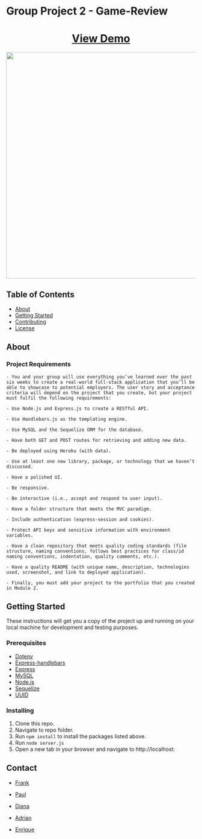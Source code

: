 # Group Project 2 - Game-Review

<h1 align ="center">
    <a href="https://" target="_blank">
     View Demo
    </a>
</h1>
<div align ="center">
    <img src=".jpg" width="600px">
</div>

## Table of Contents

- [About](#about)
- [Getting Started](#getting_started)
- [Contributing](./CONTRIBUTING.md)
- [License](./LICENSE)

## About <a name = "about"></a>

### Project Requirements

```
- You and your group will use everything you’ve learned over the past six weeks to create a real-world full-stack application that you’ll be able to showcase to potential employers. The user story and acceptance criteria will depend on the project that you create, but your project must fulfil the following requirements:

- Use Node.js and Express.js to create a RESTful API.

- Use Handlebars.js as the templating engine.

- Use MySQL and the Sequelize ORM for the database.

- Have both GET and POST routes for retrieving and adding new data.

- Be deployed using Heroku (with data).

- Use at least one new library, package, or technology that we haven’t discussed.

- Have a polished UI.

- Be responsive.

- Be interactive (i.e., accept and respond to user input).

- Have a folder structure that meets the MVC paradigm.

- Include authentication (express-session and cookies).

- Protect API keys and sensitive information with environment variables.

- Have a clean repository that meets quality coding standards (file structure, naming conventions, follows best practices for class/id naming conventions, indentation, quality comments, etc.).

- Have a quality README (with unique name, description, technologies used, screenshot, and link to deployed application).

- Finally, you must add your project to the portfolio that you created in Module 2.
```

## Getting Started <a name = "getting_started"></a>

These instructions will get you a copy of the project up and running on your local machine for development and testing purposes.

### Prerequisites

- [Dotenv](https://www.npmjs.com/package/dotenv)
- [Express-handlebars](https://www.npmjs.com/package/express-handlebars)
- [Express](https://www.npmjs.com/package/express)
- [MySQL](https://www.npmjs.com/package/mysql)
- [Node.js](https://nodejs.org/en/)
- [Sequelize](https://www.npmjs.com/package/sequelize)
- [UUID](https://www.npmjs.com/package/uuid)

### Installing

1. Clone this repo.
2. Navigate to repo folder.
3. Run `npm install` to install the packages listed above.
4. Run `node server.js`
5. Open a new tab in your browser and navigate to http://localhost:

## Contact <a name = "contact"></a>

- [Frank](https://github.com/FROMERO63)

- [Paul](https://github.com/Cervp22)

- [Diana](https://github.com/dianafabela8)

- [Adrian](https://github.com/Adrianman562)

- [Enrique](https://github.com/Arath1213)
